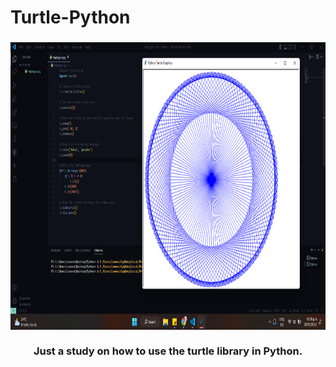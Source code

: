 # Turtle-Python

<h3 align=center>
    <img src="https://github.com/nickichann01/Turtle-Python/blob/main/image.png" width="980" height="460">
    <br>
  <b><br>Just a study on how to use the turtle library in Python.<b></br>
</h3>

